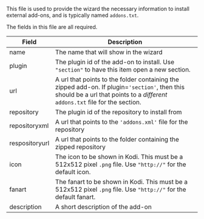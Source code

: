 This file is used to provide the wizard the necessary information to install external add-ons, and is typically named `addons.txt`.

The fields in this file are all required.

| Field | Description |
| ----- | ----------- |
| name  | The name that will show in the wizard |
| plugin | The plugin id of the add-on to install. Use `"section"` to have this item open a new section. |
| url | A url that points to the folder containing the zipped add-on. If plugin=`'section'`, then this should be a url that points to a *different* `addons.txt` file for the section. |
| repository | The plugin id of the repository to install from |
| repositoryxml | A url that points to the `'addons.xml'` file for the repository |
| respositoryurl | A url that points to the folder containing the zipped repository |
| icon | The icon to be shown in Kodi. This must be a 512x512 pixel `.png` file. Use `"http://"` for the default icon. |
| fanart | The fanart to be shown in Kodi. This must be a 512x512 pixel `.png` file. Use `"http://"` for the default fanart. | adult | Whether this add-on is an adult add-on. Must be either '"yes"' or '"no"'.
| description | A short description of the add-on |